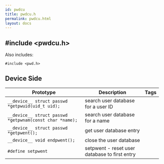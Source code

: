 ```yaml
---
id: pwdcu
title: pwdcu.h
permalink: pwdcu.html
layout: docs
---
```


## #include <pwdcu.h>

Also includes:
```
#include <pwd.h>
```

## Device Side
Prototype | Description | Tags
--- | --- | :---:
```__device__ struct passwd *getpwuid(uid_t uid);``` | search user database for a user ID
```__device__ struct passwd *getpwnam(const char *name);``` | search user database for a name
```__device__ struct passwd *getpwent();``` | get user database entry
```__device__ void endpwent();``` | close the user database
```#define setpwent``` | setpwent - reset user database to first entry
